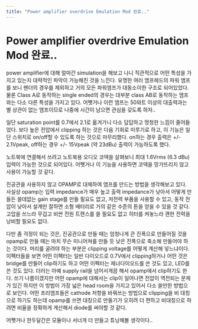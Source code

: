```yaml
---
title: "Power amplifier overdrive Emulation Mod 완료.."
---
```

# Power amplifier overdrive Emulation Mod 완료..


power amplifier에 대해 얼마간 simulation을 해보고 나니 직관적으로 어떤 특성을 가지고 있는지 대략적인 파악이 가능해진 것을 느낀다. 유명한 여러 앰프헤드의 파워 앰프를 보니 펜더의 경우를 제외하고 거의 모든 파워앰프가 대동소이한 구조로 되어있었다. 물론 Class A로 동작하는 single ended의 경우는 대부분 class AB로 동작하는 앰프와는 다소 다른 특성을 가지고 있다. 어쨋거나 이런 앰프는 50와트 이상의 대출력과는 별 상관이 없는 앰프이므로 나중에 시간이 남으면 관심을 갖도록 하자..

일단 saturation point를 0.7에서 2.1로 옮겨가니 다소 답답하고 멍청한 느낌이 줄어들었다. 보다 높은 전압에서 clipping 하는 것은 다음 기회로 미루기로 하고, 이 기능은 일단 스위치로 on/off할 수 있도록 하는 것으로 마무리했다. on하는 경우 출력은 +/- 2.1Vpeak, off하는 경우 +/- 15Vpeak (약 23dBu) 출력이 가능하도록 했다.

노트북에 연결해서 쓰려고 노트북용 오디오 코덱을 살펴보니 최대 1.6Vrms (6.3 dBu) 입력이 가능한 것으로 되어있다. 어쨋거나 이 기능을 사용하면 코덱을 망가뜨리지 않고 사용이 가능할 것 같다.

진공관을 사용하지 않고 OPAMP로 대체하여 앰프를 만드는 방법을 생각해보고 있다. 사실상 opamp는 입력 impedance가 매우 높고 출력 impedance가 낮아서 어떻게 만들든 쓸데없는 gain stage를 만들 필요도 없고, 저전력 부품을 사용할 수 있고, 동작 전압이 낮아서 설계만 잘하면 소형 배터리로 거의 같은 수준의 톤을 얻을 수 있을 것 같다. 고압을 쓰느라 무겁고 비싼 전원 트랜스를 쓸 필요도 없고 히터를 켜놓느라 괜한 전력을 낭비할 필요도 없다.

다만 좀 걱정이 되는 것은, 진공관으로 만들 때는 엄청나게 큰 진폭으로 만들어질 것을 opamp로 만들 때는 마치 무슨 미니어쳐를 만들 듯 낮은 진폭으로 축소해 만들어야 하는 것이다. 머리를 굴려야 하는 부분은 clipping voltage를 어떻게 계산해 넣느냐이다. 이펙터들을 보면 어떤 이펙터는 일반 다이오드로 0.7V에서 clipping하거나 어떤 것은 bridge를 만들어 clip하기도 하고 어떤 이펙터는 제너다이오드를 쓴 것도 있고, LED를 쓴 것도 있다. 더러는 아예 supply rail을 넘어서게끔 해서 opamp에서 clip하기도 한다. 쓰기 나름이겠지만 어떤 opamp에 대해서는 clip이 일어나면 전압이 역전되는 문제가 있긴 하지만 이 방법이 가장 넓은 head room을 가지고 있어서 다소 쓸만한 방법으로 보인다. 어떤 프리앰프들은 cathode 저항을 바꿔쓰는 방법으로 clipping을 비 대칭으로 하기도 하는데 opamp를 쓰면 대칭으로 만들기가 오히려 더 편하고 비대칭으로 하려면 비율을 정확하게 계산해서 diode를 써야할 것 같다. 

어쨋거나 한두달간은 모듈이나 서너개 더 만들고 튜닝해볼 생각이다..



